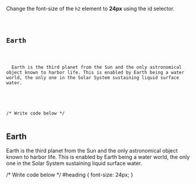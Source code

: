 Change the font-size of the
`h2` element to **24px** using
the id selector.

<codeblock language="css" type="exercise" testMode="fixedInput">
<code>
<panel language="html">
<h2>Earth</h2>
<p>
  Earth is the third planet from the Sun and the only astronomical object known to harbor life. This is enabled by Earth being a water world, the only one in the Solar System sustaining liquid surface water.
</p>
</panel>

<panel language="css">
/* Write code below */
</panel>
</code>

<solution>
<panel language="html">
<h2 id="heading">Earth</h2>
<p>
  Earth is the third planet from the Sun and the only astronomical object known to harbor life. This is enabled by Earth being a water world, the only one in the Solar System sustaining liquid surface water.
</p>
</panel>
<panel language="css">
/* Write code below */
#heading {
  font-size: 24px;
}
</panel>
</solution>
</codeblock>
